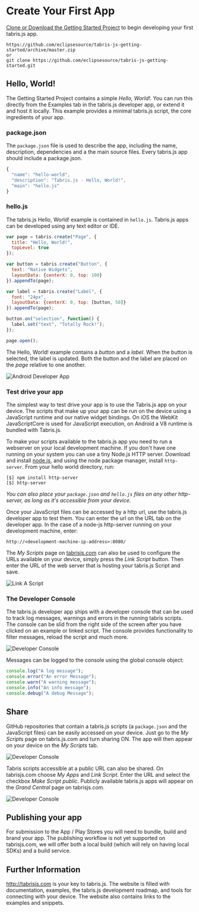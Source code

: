 # Create Your First App
[Clone or Download the Getting Started Project](https://github.com/eclipsesource/tabris-js-getting-started) to begin developing your first tabris.js app.

    https://github.com/eclipsesource/tabris-js-getting-started/archive/master.zip
    or
    git clone https://github.com/eclipsesource/tabris-js-getting-started.git

## Hello, World!
The Getting Started Project contains a simple *Hello, World!*. You can run this directly from the Examples tab in the tabris.js developer app, or extend it and host it locally. This example provides a minimal tabris.js script, the core ingredients of your app.

### package.json
The `package.json` file is used to describe the app, including the name, description, dependencies and a the main source files. Every tabris.js app should include a package.json.
```js
{
  "name": "hello-world",
  "description": "Tabris.js - Hello, World!",
  "main": "hello.js"
}
```

### hello.js
The tabris.js Hello, World! example is contained in `hello.js`. Tabris.js apps can be developed using any text editor or IDE.

```js
var page = tabris.create("Page", {
  title: "Hello, World!",
  topLevel: true
});

var button = tabris.create("Button", {
  text: "Native Widgets",
  layoutData: {centerX: 0, top: 100}
}).appendTo(page);

var label = tabris.create("Label", {
  font: "24px",
  layoutData: {centerX: 0, top: [button, 50]}
}).appendTo(page);

button.on("selection", function() {
  label.set("text", "Totally Rock!");
});

page.open();
```

The Hello, World! example contains a *button* and a *label*. When the button is selected, the label is updated. Both the button and the label are placed on the *page* relative to one another.

![Android Developer App](img/hello.png)

### Test drive your app
The simplest way to test drive your app is to use the Tabris.js app on your device. The scripts that make up your app can be run on the device using a JavaScript runtime and our native widget bindings. On iOS the WebKit JavaScriptCore is used for JavaScript execution, on Android a V8 runtime is bundled with Tabris.js.

To make your scripts available to the tabris.js app you need to run a webserver on your local development machine. If you don't have one running on your system you can use a tiny Node.js HTTP server. Download and install [node.js](http://nodejs.org/), and using the node package manager, install `http-server`. From your hello world directory, run:

    [$] npm install http-server
    [$] http-server

*You can also place your `package.json` and `hello.js` files on any other http-server, as long as it's accessible from your device.*

Once your JavaScript files can be accessed by a http url, use the tabris.js developer app to test them. You can enter the url on the URL tab on the developer app. In the case of a node-js http-server running on your development machine, enter:

    http://<development-machine-ip-address>:8080/

The *My Scripts* page on [tabrisjs.com](http://tabrisjs.com) can also be used to configure the URLs available on your device, simply press the *Link Script* button. Then enter the URL of the web server that is hosting your tabris.js Script and save.

![Link A Script](img/link-app.png)

### The Developer Console
The tabris.js developer app ships with a developer console that can be used to track log messages, warnings and errors in the running tabris scripts. The console can be slid from the right side of the screen after you have clicked on an example or linked script. The console provides functionality to filter messages, reload the script and much more.

![Developer Console](img/console-android.png)

Messages can be logged to the console using the global console object:

```js
console.log("A log message");
console.error("An error Message");
console.warn("A warning message");
console.info("An info message");
console.debug("A debug Message");
```

## Share
GitHub repositories that contain a tabris.js scripts (a `package.json` and the JavaScript files) can be easily accessed on your device. Just go to the *My Scripts* page on tabris.js.com and turn sharing ON. The app will then appear on your device on the *My Scripts* tab.

![Developer Console](img/link-github.png)

Tabris scripts accessible at a public URL can also be shared. On tabrisjs.com choose *My Apps* and *Link Script*. Enter the URL and select the checkbox *Make Script public*. Publicly available tabris.js apps will appear on the *Grand Central* page on tabrisjs.com.

![Developer Console](img/share-public.png)

## Publishing your app

For submission to the App / Play Stores you will need to bundle, build and brand your app. The publishing workflow is not yet supported on tabrisjs.com, we will offer both a local build (which will rely on having local SDKs) and a build service.


## Further Information
http://tabrisjs.com is your key to tabris.js. The website is filled with documentation, examples, the tabris.js development roadmap, and tools for connecting with your device. The website also contains links to the examples and snippets.
